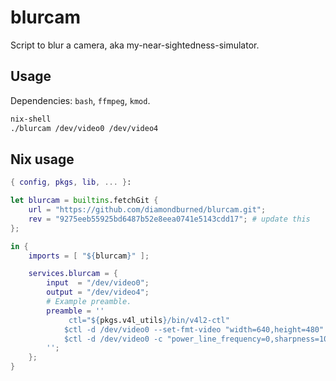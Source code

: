 # blurcam

Script to blur a camera, aka my-near-sightedness-simulator.

## Usage

Dependencies: `bash`, `ffmpeg`, `kmod`.

```sh
nix-shell
./blurcam /dev/video0 /dev/video4
```

## Nix usage

```nix
{ config, pkgs, lib, ... }:

let blurcam = builtins.fetchGit {
	url = "https://github.com/diamondburned/blurcam.git";
	rev = "9275eeb55925bd6487b52e8eea0741e5143cdd17"; # update this
};

in {
	imports = [ "${blurcam}" ];

	services.blurcam = {
		input  = "/dev/video0";
		output = "/dev/video4";
		# Example preamble.
		preamble = ''
			 ctl="${pkgs.v4l_utils}/bin/v4l2-ctl"
			$ctl -d /dev/video0 --set-fmt-video "width=640,height=480"
			$ctl -d /dev/video0 -c "power_line_frequency=0,sharpness=100,saturation=25,contrast=40,brightness=100"
		'';
	};
}
```
